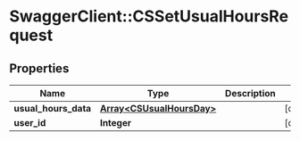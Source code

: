 # SwaggerClient::CSSetUsualHoursRequest

## Properties
Name | Type | Description | Notes
------------ | ------------- | ------------- | -------------
**usual_hours_data** | [**Array&lt;CSUsualHoursDay&gt;**](CSUsualHoursDay.md) |  | [optional] 
**user_id** | **Integer** |  | [optional] 


